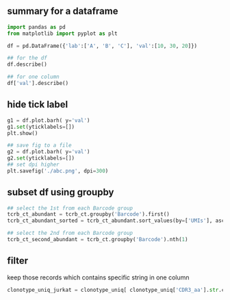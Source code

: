 ## summary for a dataframe

```python
import pandas as pd
from matplotlib import pyplot as plt

df = pd.DataFrame({'lab':['A', 'B', 'C'], 'val':[10, 30, 20]})

## for the df
df.describe()

## for one column
df['val'].describe()
```

## hide tick label

```python
g1 = df.plot.barh( y='val')
g1.set(yticklabels=[])
plt.show()

## save fig to a file
g2 = df.plot.barh( y='val')
g2.set(yticklabels=[])
## set dpi higher
plt.savefig('./abc.png', dpi=300)
```

## subset df using groupby

```python
## select the 1st from each Barcode group
tcrb_ct_abundant = tcrb_ct.groupby('Barcode').first()
tcrb_ct_abundant_sorted = tcrb_ct_abundant.sort_values(by=['UMIs'], ascending=True)

## select the 2nd from each Barcode group
tcrb_ct_second_abundant = tcrb_ct.groupby('Barcode').nth(1)
```

## filter

keep those records which contains specific string in one column
```python
clonotype_uniq_jurkat = clonotype_uniq[ clonotype_uniq['CDR3_aa'].str.contains('ASSFSTCSANYGYT') ]
```